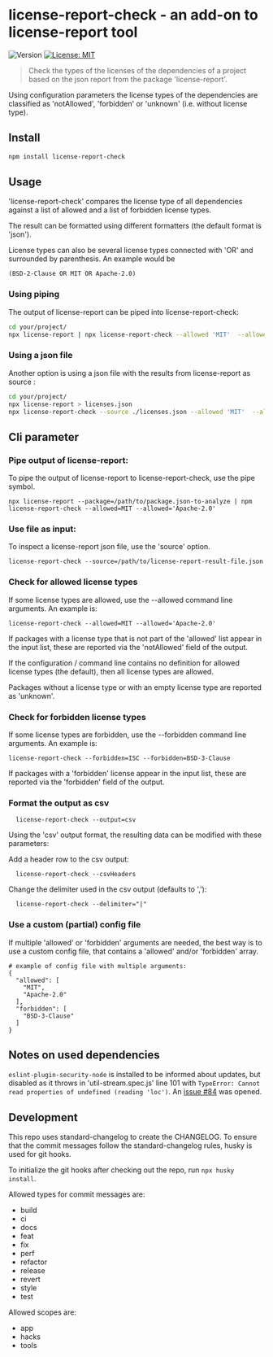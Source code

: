 # license-report-check - an add-on to license-report tool

![Version](https://img.shields.io/badge/version-0.1.0-blue.svg?cacheSeconds=2592000)
[![License: MIT](https://img.shields.io/badge/License-MIT-yellow.svg)](#)

> Check the types of the licenses of the dependencies of a project based on the json report from the package 'license-report'.

Using configuration parameters the license types of the dependencies are classified as 'notAllowed', 'forbidden' or 'unknown' (i.e. without license type).

## Install

```sh
npm install license-report-check
```

## Usage

'license-report-check' compares the license type of all dependencies against a list of allowed and a list of forbidden license types.

The result can be formatted using different formatters (the default format is 'json').

License types can also be several license types connected with 'OR' and surrounded by parenthesis. An example would be

```
(BSD-2-Clause OR MIT OR Apache-2.0)
```

### Using piping

The output of license-report can be piped into license-report-check:

```sh
cd your/project/
npx license-report | npx license-report-check --allowed 'MIT'  --allowed 'Apache-2.0'
```

### Using a json file

Another option is using a json file with the results from license-report as source :

```sh
cd your/project/
npx license-report > licenses.json
npx license-report-check --source ./licenses.json --allowed 'MIT'  --allowed 'Apache-2.0'
```

## Cli parameter

### Pipe output of license-report:

To pipe the output of license-report to license-report-check, use the pipe symbol.

```
npx license-report --package=/path/to/package.json-to-analyze | npm license-report-check --allowed=MIT --allowed='Apache-2.0'
```

### Use file as input:

To inspect a license-report json file, use the 'source' option.

```
license-report-check --source=/path/to/license-report-result-file.json
```

### Check for allowed license types

If some license types are allowed, use the --allowed command line arguments. An example is:

```
license-report-check --allowed=MIT --allowed='Apache-2.0'
```

If packages with a license type that is not part of the 'allowed' list appear in the input list, these are reported via the 'notAllowed' field of the output.

If the configuration / command line contains no definition for allowed license types (the default), then all license types are allowed.

Packages without a license type or with an empty license type are reported as 'unknown'.

### Check for forbidden license types

If some license types are forbidden, use the --forbidden command line arguments. An example is:

```
license-report-check --forbidden=ISC --forbidden=BSD-3-Clause
```

If packages with a 'forbidden' license appear in the input list, these are reported via the 'forbidden' field of the output.

### Format the output as csv

```
  license-report-check --output=csv
```

Using the 'csv' output format, the resulting data can be modified with these parameters:

Add a header row to the csv output:

```
  license-report-check --csvHeaders
```

Change the delimiter used in the csv output (defaults to ','):

```
  license-report-check --delimiter="|"
```

### Use a custom (partial) config file

If multiple 'allowed' or 'forbidden' arguments are needed, the best way is to use a custom config file, that contains a 'allowed' and/or 'forbidden' array.

```
# example of config file with multiple arguments:
{
  "allowed": [
    "MIT",
    "Apache-2.0"
  ],
  "forbidden": [
    "BSD-3-Clause"
  ]
}
```

## Notes on used dependencies

`eslint-plugin-security-node` is installed to be informed about updates, but disabled as it throws in 'util-stream.spec.js' line 101 with `TypeError: Cannot read properties of undefined (reading 'loc')`. An [issue #84](https://github.com/gkouziik/eslint-plugin-security-node/issues/84) was opened.

## Development

This repo uses standard-changelog to create the CHANGELOG. To ensure that the commit messages follow the standard-changelog rules, husky is used for git hooks.

To initialize the git hooks after checking out the repo, run `npx husky install`.

Allowed types for commit messages are:

- build
- ci
- docs
- feat
- fix
- perf
- refactor
- release
- revert
- style
- test

Allowed scopes are:

- app
- hacks
- tools

